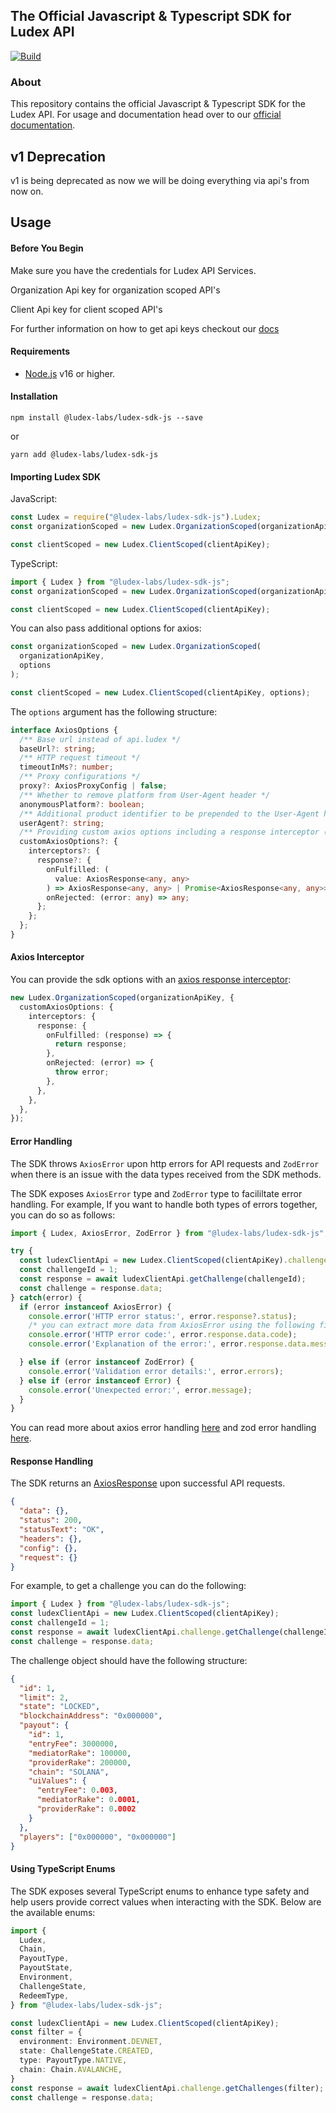 ## The Official Javascript & Typescript SDK for Ludex API

[![Build](https://github.com/Ludex-Labs/ludex-sdk-js/actions/workflows/build.yml/badge.svg)](https://github.com/Ludex-Labs/ludex-sdk-js/actions/workflows/build.yml)

### About

This repository contains the official Javascript & Typescript SDK for the Ludex API.
For usage and documentation head over to our [official documentation](https://docs.ludex.gg/ludex-sdks/javascript-sdk).

## v1 Deprecation

v1 is being deprecated as now we will be doing everything via api's from now on.

## Usage

#### Before You Begin

Make sure you have the credentials for Ludex API Services.

Organization Api key for organization scoped API's

Client Api key for client scoped API's

For further information on how to get api keys checkout our [docs](https://docs.ludex.gg/dashboard/get-your-api-keys)

#### Requirements

- [Node.js](https://nodejs.org) v16 or higher.

#### Installation

`npm install @ludex-labs/ludex-sdk-js --save`

or

`yarn add @ludex-labs/ludex-sdk-js`

#### Importing Ludex SDK

JavaScript:

```javascript
const Ludex = require("@ludex-labs/ludex-sdk-js").Ludex;
const organizationScoped = new Ludex.OrganizationScoped(organizationApiKey);

const clientScoped = new Ludex.ClientScoped(clientApiKey);
```

TypeScript:

```typescript
import { Ludex } from "@ludex-labs/ludex-sdk-js";
const organizationScoped = new Ludex.OrganizationScoped(organizationApiKey);

const clientScoped = new Ludex.ClientScoped(clientApiKey);
```

You can also pass additional options for axios:

```typescript
const organizationScoped = new Ludex.OrganizationScoped(
  organizationApiKey,
  options
);

const clientScoped = new Ludex.ClientScoped(clientApiKey, options);
```

The `options` argument has the following structure:

```typescript
interface AxiosOptions {
  /** Base url instead of api.ludex */
  baseUrl?: string;
  /** HTTP request timeout */
  timeoutInMs?: number;
  /** Proxy configurations */
  proxy?: AxiosProxyConfig | false;
  /** Whether to remove platform from User-Agent header */
  anonymousPlatform?: boolean;
  /** Additional product identifier to be prepended to the User-Agent header */
  userAgent?: string;
  /** Providing custom axios options including a response interceptor (https://axios-http.com/docs/interceptors) */
  customAxiosOptions?: {
    interceptors?: {
      response?: {
        onFulfilled: (
          value: AxiosResponse<any, any>
        ) => AxiosResponse<any, any> | Promise<AxiosResponse<any, any>>;
        onRejected: (error: any) => any;
      };
    };
  };
}
```

#### Axios Interceptor

You can provide the sdk options with an [axios response interceptor](https://axios-http.com/docs/interceptors):

```ts
new Ludex.OrganizationScoped(organizationApiKey, {
  customAxiosOptions: {
    interceptors: {
      response: {
        onFulfilled: (response) => {
          return response;
        },
        onRejected: (error) => {
          throw error;
        },
      },
    },
  },
});
```

#### Error Handling

The SDK throws `AxiosError` upon http errors for API requests and `ZodError` when there is an issue with the data types received from the SDK methods.

The SDK exposes `AxiosError` type and `ZodError` type to facililtate error handling. For example, If you want to handle both types of errors together, you can do so as follows:

```ts
import { Ludex, AxiosError, ZodError } from "@ludex-labs/ludex-sdk-js";

try {
  const ludexClientApi = new Ludex.ClientScoped(clientApiKey).challenge;
  const challengeId = 1;
  const response = await ludexClientApi.getChallenge(challengeId);
  const challenge = response.data;
} catch(error) {
  if (error instanceof AxiosError) {
    console.error('HTTP error status:', error.response?.status);
    /* you can extract more data from AxiosError using the following fields */
    console.error('HTTP error code:', error.response.data.code);
    console.error('Explanation of the error:', error.response.data.message);

  } else if (error instanceof ZodError) {
    console.error('Validation error details:', error.errors);
  } else if (error instanceof Error) {
    console.error('Unexpected error:', error.message);
  }
}
```

You can read more about axios error handling [here](https://axios-http.com/docs/handling_errors) and zod error handling [here](https://zod.dev/?id=error-handling).

#### Response Handling

The SDK returns an [AxiosResponse](https://axios-http.com/docs/res_schema) upon successful API requests.

```json
{
  "data": {},
  "status": 200,
  "statusText": "OK",
  "headers": {},
  "config": {},
  "request": {}
}
```

For example, to get a challenge you can do the following:

```ts
import { Ludex } from "@ludex-labs/ludex-sdk-js";
const ludexClientApi = new Ludex.ClientScoped(clientApiKey);
const challengeId = 1;
const response = await ludexClientApi.challenge.getChallenge(challengeId);
const challenge = response.data;
```

The challenge object should have the following structure:

```json
{
  "id": 1,
  "limit": 2,
  "state": "LOCKED",
  "blockchainAddress": "0x000000",
  "payout": {
    "id": 1,
    "entryFee": 3000000,
    "mediatorRake": 100000,
    "providerRake": 200000,
    "chain": "SOLANA",
    "uiValues": {
      "entryFee": 0.003,
      "mediatorRake": 0.0001,
      "providerRake": 0.0002
    }
  },
  "players": ["0x000000", "0x000000"]
}
```

#### Using TypeScript Enums

The SDK exposes several TypeScript enums to enhance type safety and help users provide correct values when interacting with the SDK. Below are the available enums:

```ts
import {
  Ludex,
  Chain,
  PayoutType,
  PayoutState,
  Environment,
  ChallengeState,
  RedeemType,
} from "@ludex-labs/ludex-sdk-js";

const ludexClientApi = new Ludex.ClientScoped(clientApiKey);
const filter = {
  environment: Environment.DEVNET,
  state: ChallengeState.CREATED,
  type: PayoutType.NATIVE,
  chain: Chain.AVALANCHE,
}
const response = await ludexClientApi.challenge.getChallenges(filter);
const challenge = response.data;
```